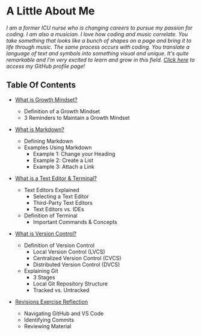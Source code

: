# **A Little About Me**

*I am a former ICU nurse who is changing careers to pursue my passion for coding. I am also a musician. I love how coding and music correlate. You take something that looks like a bunch of shapes on a page and bring it to life through music. The same process occurs with coding. You translate a language of text and symbols into something visual and unique. It's quite remarkable and I’m very excited to learn and grow in this field. [Click here](https://github.com/sarahcreager) to access my GitHub profile page!*

## Table Of Contents
* [What is Growth Mindset?](growthmindset.md)
  * Definition of a Growth Mindset
  * 3 Reminders to Maintain a Growth Mindset

* [What is Markdown?](markdown.md) 
  * Defining Markdown
  * Examples Using Markdown
    *  Example 1: Change your Heading
    *  Example 2: Create a List
    *  Example 3: Attach a Link   

* [What is a Text Editor & Terminal?](texteditorterminal.md)
  * Text Editors Explained
    * Selecting a Text Editor
    * Third-Party Text Editors
    * Text Editors vs. IDEs
  * Definition of Terminal
    * Important Commands & Concepts

* [What is Version Control?](versioncontrol.md) 
  * Definition of Version Control 
    * Local Version Control (LVCS)
    * Centralized Version Control (CVCS)
    * Distributed Version Control (DVCS)
  * Explaining Git
    * 3 Stages
    * Local Git Repository Structure
    * Tracked vs. Untracked
 
* [Revisions Exercise Reflection](revisions.md) 
  * Navigating GitHub and VS Code
  * Identifying Commits
  * Reviewing Material
